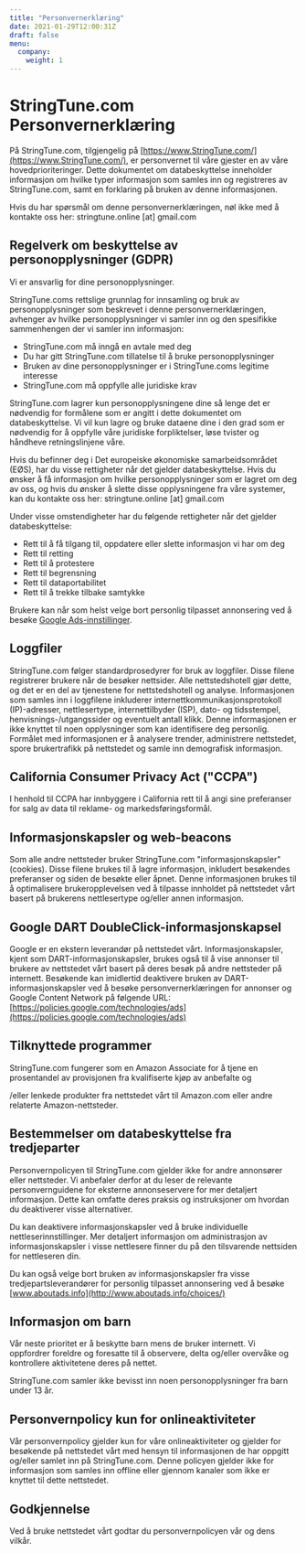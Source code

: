 ```yaml
---
title: "Personvernerklæring"
date: 2021-01-29T12:00:31Z
draft: false
menu:
  company:
    weight: 1
---
```


# StringTune.com Personvernerklæring

På StringTune.com, tilgjengelig på [https://www.StringTune.com/](https://www.StringTune.com/), er personvernet til våre gjester en av våre hovedprioriteringer. Dette dokumentet om databeskyttelse inneholder informasjon om hvilke typer informasjon som samles inn og registreres av StringTune.com, samt en forklaring på bruken av denne informasjonen.

Hvis du har spørsmål om denne personvernerklæringen, nøl ikke med å kontakte oss her: stringtune.online [at] gmail.com

## Regelverk om beskyttelse av personopplysninger (GDPR)

Vi er ansvarlig for dine personopplysninger.

StringTune.coms rettslige grunnlag for innsamling og bruk av personopplysninger som beskrevet i denne personvernerklæringen, avhenger av hvilke personopplysninger vi samler inn og den spesifikke sammenhengen der vi samler inn informasjon:

- StringTune.com må inngå en avtale med deg
- Du har gitt StringTune.com tillatelse til å bruke personopplysninger
- Bruken av dine personopplysninger er i StringTune.coms legitime interesse
- StringTune.com må oppfylle alle juridiske krav

StringTune.com lagrer kun personopplysningene dine så lenge det er nødvendig for formålene som er angitt i dette dokumentet om databeskyttelse. Vi vil kun lagre og bruke dataene dine i den grad som er nødvendig for å oppfylle våre juridiske forpliktelser, løse tvister og håndheve retningslinjene våre.

Hvis du befinner deg i Det europeiske økonomiske samarbeidsområdet (EØS), har du visse rettigheter når det gjelder databeskyttelse. Hvis du ønsker å få informasjon om hvilke personopplysninger som er lagret om deg av oss, og hvis du ønsker å slette disse opplysningene fra våre systemer, kan du kontakte oss her: stringtune.online [at] gmail.com

Under visse omstendigheter har du følgende rettigheter når det gjelder databeskyttelse:

- Rett til å få tilgang til, oppdatere eller slette informasjon vi har om deg
- Rett til retting
- Rett til å protestere
- Rett til begrensning
- Rett til dataportabilitet
- Rett til å trekke tilbake samtykke

Brukere kan når som helst velge bort personlig tilpasset annonsering ved å besøke [Google Ads-innstillinger](https://www.google.com/settings/ads).

## Loggfiler

StringTune.com følger standardprosedyrer for bruk av loggfiler. Disse filene registrerer brukere når de besøker nettsider. Alle nettstedshotell gjør dette, og det er en del av tjenestene for nettstedshotell og analyse. Informasjonen som samles inn i loggfilene inkluderer internettkommunikasjonsprotokoll (IP)-adresser, nettlesertype, internettilbyder (ISP), dato- og tidsstempel, henvisnings-/utgangssider og eventuelt antall klikk. Denne informasjonen er ikke knyttet til noen opplysninger som kan identifisere deg personlig. Formålet med informasjonen er å analysere trender, administrere nettstedet, spore brukertrafikk på nettstedet og samle inn demografisk informasjon.

## California Consumer Privacy Act ("CCPA")

I henhold til CCPA har innbyggere i California rett til å angi sine preferanser for salg av data til reklame- og markedsføringsformål.

## Informasjonskapsler og web-beacons

Som alle andre nettsteder bruker StringTune.com "informasjonskapsler" (cookies). Disse filene brukes til å lagre informasjon, inkludert besøkendes preferanser og siden de besøkte eller åpnet. Denne informasjonen brukes til å optimalisere brukeropplevelsen ved å tilpasse innholdet på nettstedet vårt basert på brukerens nettlesertype og/eller annen informasjon.

## Google DART DoubleClick-informasjonskapsel

Google er en ekstern leverandør på nettstedet vårt. Informasjonskapsler, kjent som DART-informasjonskapsler, brukes også til å vise annonser til brukere av nettstedet vårt basert på deres besøk på andre nettsteder på internett. Besøkende kan imidlertid deaktivere bruken av DART-informasjonskapsler ved å besøke personvernerklæringen for annonser og Google Content Network på følgende URL: [https://policies.google.com/technologies/ads](https://policies.google.com/technologies/ads)

## Tilknyttede programmer

StringTune.com fungerer som en Amazon Associate for å tjene en prosentandel av provisjonen fra kvalifiserte kjøp av anbefalte og

/eller lenkede produkter fra nettstedet vårt til Amazon.com eller andre relaterte Amazon-nettsteder.

## Bestemmelser om databeskyttelse fra tredjeparter

Personvernpolicyen til StringTune.com gjelder ikke for andre annonsører eller nettsteder. Vi anbefaler derfor at du leser de relevante personvernguidene for eksterne annonseservere for mer detaljert informasjon. Dette kan omfatte deres praksis og instruksjoner om hvordan du deaktiverer visse alternativer.

Du kan deaktivere informasjonskapsler ved å bruke individuelle nettleserinnstillinger. Mer detaljert informasjon om administrasjon av informasjonskapsler i visse nettlesere finner du på den tilsvarende nettsiden for nettleseren din.

Du kan også velge bort bruken av informasjonskapsler fra visse tredjepartsleverandører for personlig tilpasset annonsering ved å besøke [www.aboutads.info](http://www.aboutads.info/choices/)

## Informasjon om barn

Vår neste prioritet er å beskytte barn mens de bruker internett. Vi oppfordrer foreldre og foresatte til å observere, delta og/eller overvåke og kontrollere aktivitetene deres på nettet.

StringTune.com samler ikke bevisst inn noen personopplysninger fra barn under 13 år.

## Personvernpolicy kun for onlineaktiviteter

Vår personvernpolicy gjelder kun for våre onlineaktiviteter og gjelder for besøkende på nettstedet vårt med hensyn til informasjonen de har oppgitt og/eller samlet inn på StringTune.com. Denne policyen gjelder ikke for informasjon som samles inn offline eller gjennom kanaler som ikke er knyttet til dette nettstedet.

## Godkjennelse

Ved å bruke nettstedet vårt godtar du personvernpolicyen vår og dens vilkår.
